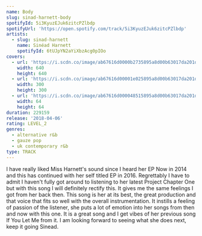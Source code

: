 ```yaml
---
name: Body
slug: sinad-harnett-body
spotifyId: 5i3KyuzEJuk6zitcPZlbdp
spotifyUrl: 'https://open.spotify.com/track/5i3KyuzEJuk6zitcPZlbdp'
artists:
  - slug: sinad-harnett
    name: Sinéad Harnett
    spotifyId: 6tUJpYN2aYiXbzAcg0pIOo
covers:
  - url: 'https://i.scdn.co/image/ab67616d0000b2735895a8d00b63017da201d85c'
    width: 640
    height: 640
  - url: 'https://i.scdn.co/image/ab67616d00001e025895a8d00b63017da201d85c'
    width: 300
    height: 300
  - url: 'https://i.scdn.co/image/ab67616d000048515895a8d00b63017da201d85c'
    width: 64
    height: 64
duration: 229159
release: '2018-04-06'
rating: LEVEL_2
genres:
  - alternative r&b
  - gauze pop
  - uk contemporary r&b
type: TRACK
---
```

I have really liked Miss Harnett's sound since I heard her EP Now in 2014 and this has
continued with her self titled EP in 2016. Regrettably I have to admit I haven't fully got
 around to listening to her latest Project Chapter One but with this song I will definitely
 rectify this. It gives me the same feelings I got from her back then. This song is her at
 its best, the great production and that voice that fits so well with the overall
 instrumentation. It instills a feeling of passion of the listener, she puts a lot of emotion
 into her songs from then and now with this one. It is a great song and I get vibes of her
 previous song If You Let Me from it. I am looking forward to seeing what she does next, keep
 it going Sinead.
